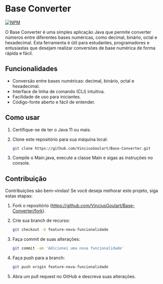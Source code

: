 # Base Converter
[![NPM](https://img.shields.io/npm/l/react)](https://github.com/VinciusGoulart/Base-Converter/blob/main/LICENCE) 

O Base Converter é uma simples aplicação Java que permite converter números entre diferentes bases numéricas, como decimal, binário, octal e hexadecimal. Esta ferramenta é útil para estudantes, programadores e entusiastas que desejam realizar conversões de base numérica de forma rápida e fácil.

## Funcionalidades

- Conversão entre bases numéricas: decimal, binário, octal e hexadecimal.
- Interface de linha de comando (CLI) intuitiva.
- Facilidade de uso para iniciantes.
- Código-fonte aberto e fácil de entender.

## Como usar

1. Certifique-se de ter o Java 11 ou mais.
2. Clone este repositório para sua máquina local:

   ```bash
   git clone https://github.com/VinciusGoulart/Base-Converter.git
   ```
3. Compile o Main.java, execute a classe Main e sigas as instruções no console.

## Contribuição
Contribuições são bem-vindas! Se você deseja melhorar este projeto, siga estas etapas:

1. Fork o repositório (https://github.com/VinciusGoulart/Base-Converter/fork).
2. Crie sua branch de recurso:
   
   ```bash
   git checkout -b feature-nova-funcionalidade
   ```
3. Faça commit de suas alterações:
   
   ```bash
   git commit -am 'Adicionei uma nova funcionalidade'
   ```
   
4. Faça push para a branch:

   ```bash
   git push origin feature-nova-funcionalidade
   ```
   
5. Abra um pull request no GitHub e descreva suas alterações.
